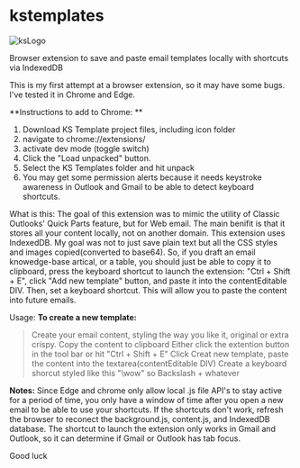# kstemplates
![ksLogo](https://github.com/user-attachments/assets/7c6e71b3-e2fb-43e0-b5df-1b5ba88abb58)

Browser extension to save and paste email templates locally with shortcuts via IndexedDB

This is my first attempt at a browser extension, so it may have some bugs. I've tested it in Chrome and Edge. 

**Instructions to add to Chrome: **
1. Download KS Template project files, including icon folder
2.  navigate to chrome://extensions/
3.  activate dev mode (toggle switch)
4.  Click the "Load unpacked" button.
5.  Select the KS Templates folder and hit unpack
6.  You may get some permission alerts because it needs keystroke awareness in Outlook and Gmail to be able to detect keyboard shortcuts.

What is this:
The goal of this extension was to mimic the utility of Classic Outlooks' Quick Parts feature, but for Web email. The main benifit is that it stores all your content locally, not on another domain. This extension uses IndexedDB.
My goal was not to just save plain text but all the CSS styles and images copied(converted to base64). So, if you draft an email knowedge-base artical, or a table, you should just be able to copy it to clipboard, press the keyboard shortcut to launch the extension:
"Ctrl + Shift + E", click "Add new template" button, and paste it into the contentEditable DIV. Then, set a keyboard shortcut. This will allow you to paste the content into future emails. 

Usage:
**To create a new template:**
>Create your email content, styling the way you like it, original or extra crispy. 
>Copy the content to clipboard
>Either click the extention button in the tool bar or hit "Ctrl + Shift + E"
Click Creat new template, paste the content into the textarea(contentEditable DIV)
>Create a keyboard shorcut styled like this "\wow" so Backslash + whatever

**Notes:**
Since Edge and chrome only allow local .js file API's to stay active for a period of time, you only have a window of time after you open a new email to be able to use your shortcuts. If the shortcuts don't work, refresh the browser to reconect the background.js, content.js, and IndexedDB database. 
The shortcut to launch the extension only works in Gmail and Outlook, so it can determine if Gmail or Outlook has tab focus. 

Good luck

